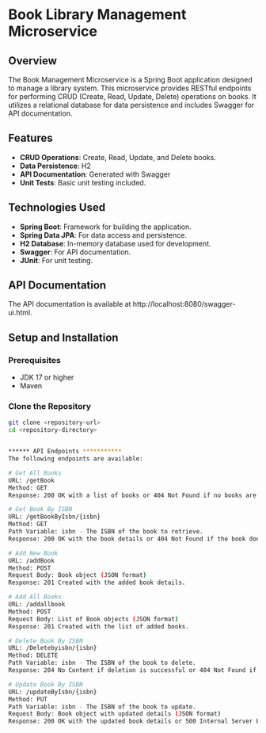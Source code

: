 # Book Library Management Microservice

## Overview

The Book Management Microservice is a Spring Boot application designed to manage a library system. This microservice provides RESTful endpoints for performing CRUD (Create, Read, Update, Delete) operations on books. It utilizes a relational database for data persistence and includes Swagger for API documentation.

## Features

- **CRUD Operations**: Create, Read, Update, and Delete books.
- **Data Persistence**: H2
- **API Documentation**: Generated with Swagger
- **Unit Tests**: Basic unit testing included.

## Technologies Used

- **Spring Boot**: Framework for building the application.
- **Spring Data JPA**: For data access and persistence.
- **H2 Database**: In-memory database used for development.
- **Swagger**: For API documentation.
- **JUnit**: For unit testing.

## API Documentation
The API documentation is available at http://localhost:8080/swagger-ui.html.

## Setup and Installation

### Prerequisites

- JDK 17 or higher
- Maven

### Clone the Repository

```bash
git clone <repository-url>
cd <repository-directory>


****** API Endpoints ***********
The following endpoints are available:

# Get All Books
URL: /getBook
Method: GET
Response: 200 OK with a list of books or 404 Not Found if no books are present.

# Get Book By ISBN
URL: /getBookByIsbn/{isbn}
Method: GET
Path Variable: isbn - The ISBN of the book to retrieve.
Response: 200 OK with the book details or 404 Not Found if the book does not exist.

# Add New Book
URL: /addBook
Method: POST
Request Body: Book object (JSON format)
Response: 201 Created with the added book details.

# Add All Books
URL: /addallbook
Method: POST
Request Body: List of Book objects (JSON format)
Response: 201 Created with the list of added books.

# Delete Book By ISBN
URL: /Deletebyisbn/{isbn}
Method: DELETE
Path Variable: isbn - The ISBN of the book to delete.
Response: 204 No Content if deletion is successful or 404 Not Found if the book does not exist.

# Update Book By ISBN
URL: /updateByIsbn/{isbn}
Method: PUT
Path Variable: isbn - The ISBN of the book to update.
Request Body: Book object with updated details (JSON format)
Response: 200 OK with the updated book details or 500 Internal Server Error in case of issues.



